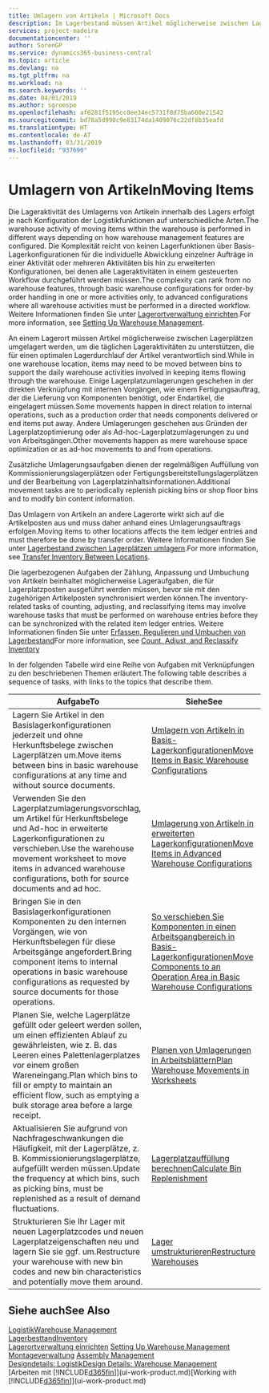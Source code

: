 ```yaml
---
title: Umlagern von Artikeln | Microsoft Docs
description: Im Lagerbestand müssen Artikel möglicherweise zwischen Lagerplätzen umgelagert werden, um die täglichen Lageraktivitäten zu unterstützen, die für einen optimalen Lagerdurchlauf der Artikel verantwortlich sind. Einige Lagerplatzumlagerungen geschehen in der direkten Verknüpfung mit internen Vorgängen, wie einem Fertigungsauftrag, der die Lieferung von Komponenten benötigt, oder Endartikel, die eingelagert müssen. Andere Umlagerungen geschehen aus Gründen der Lagerplatzoptimierung oder als Ad-hoc-Lagerplatzumlagerungen zu und von Arbeitsgängen.
services: project-madeira
documentationcenter: ''
author: SorenGP
ms.service: dynamics365-business-central
ms.topic: article
ms.devlang: na
ms.tgt_pltfrm: na
ms.workload: na
ms.search.keywords: ''
ms.date: 04/01/2019
ms.author: sgroespe
ms.openlocfilehash: af6281f5195cc8ee34ec5731f8d75ba660e21542
ms.sourcegitcommit: bd78a5d990c9e83174da1409076c22df8b35eafd
ms.translationtype: HT
ms.contentlocale: de-AT
ms.lasthandoff: 03/31/2019
ms.locfileid: "937690"
---
```

# <a name="moving-items"></a><span data-ttu-id="32211-105">Umlagern von Artikeln</span><span class="sxs-lookup"><span data-stu-id="32211-105">Moving Items</span></span>
<span data-ttu-id="32211-106">Die Lageraktivität des Umlagerns von Artikeln innerhalb des Lagers erfolgt je nach Konfiguration der Logistikfunktionen auf unterschiedliche Arten.</span><span class="sxs-lookup"><span data-stu-id="32211-106">The warehouse activity of moving items within the warehouse is performed in different ways depending on how warehouse management features are configured.</span></span> <span data-ttu-id="32211-107">Die Komplexität reicht von keinen Lagerfunktionen über Basis-Lagerkonfigurationen für die individuelle Abwicklung einzelner Aufträge in einer Aktivität oder mehreren Aktivitäten bis hin zu erweiterten Konfigurationen, bei denen alle Lageraktivitäten in einem gesteuerten Workflow durchgeführt werden müssen.</span><span class="sxs-lookup"><span data-stu-id="32211-107">The complexity can rank from no warehouse features, through basic warehouse configurations for order-by order handling in one or more activities only, to advanced configurations where all warehouse activities must be performed in a directed workflow.</span></span> <span data-ttu-id="32211-108">Weitere Informationen finden Sie unter [Lagerortverwaltung einrichten](warehouse-setup-warehouse.md).</span><span class="sxs-lookup"><span data-stu-id="32211-108">For more information, see [Setting Up Warehouse Management](warehouse-setup-warehouse.md).</span></span>

<span data-ttu-id="32211-109">An einem Lagerort müssen Artikel möglicherweise zwischen Lagerplätzen umgelagert werden, um die täglichen Lageraktivitäten zu unterstützen, die für einen optimalen Lagerdurchlauf der Artikel verantwortlich sind.</span><span class="sxs-lookup"><span data-stu-id="32211-109">While in one warehouse location, items may need to be moved between bins to support the daily warehouse activities involved in keeping items flowing through the warehouse.</span></span> <span data-ttu-id="32211-110">Einige Lagerplatzumlagerungen geschehen in der direkten Verknüpfung mit internen Vorgängen, wie einem Fertigungsauftrag, der die Lieferung von Komponenten benötigt, oder Endartikel, die eingelagert müssen.</span><span class="sxs-lookup"><span data-stu-id="32211-110">Some movements happen in direct relation to internal operations, such as a production order that needs components delivered or end items put away.</span></span> <span data-ttu-id="32211-111">Andere Umlagerungen geschehen aus Gründen der Lagerplatzoptimierung oder als Ad-hoc-Lagerplatzumlagerungen zu und von Arbeitsgängen.</span><span class="sxs-lookup"><span data-stu-id="32211-111">Other movements happen as mere warehouse space optimization or as ad-hoc movements to and from operations.</span></span>

<span data-ttu-id="32211-112">Zusätzliche Umlagerungsaufgaben dienen der regelmäßigen Auffüllung von Kommissionierungslagerplätzen oder Fertigungsbereitstellungslagerplätzen und der Bearbeitung von Lagerplatzinhaltsinformationen.</span><span class="sxs-lookup"><span data-stu-id="32211-112">Additional movement tasks are to periodically replenish picking bins or shop floor bins and to modify bin content information.</span></span>

<span data-ttu-id="32211-113">Das Umlagern von Artikeln an andere Lagerorte wirkt sich auf die Artikelposten aus und muss daher anhand eines Umlagerungsauftrags erfolgen.</span><span class="sxs-lookup"><span data-stu-id="32211-113">Moving items to other locations affects the item ledger entries and must therefore be done by transfer order.</span></span> <span data-ttu-id="32211-114">Weitere Informationen finden Sie unter [Lagerbestand zwischen Lagerplätzen umlagern](inventory-how-transfer-between-locations.md).</span><span class="sxs-lookup"><span data-stu-id="32211-114">For more information, see [Transfer Inventory Between Locations](inventory-how-transfer-between-locations.md).</span></span>  

<span data-ttu-id="32211-115">Die lagerbezogenen Aufgaben der Zählung, Anpassung und Umbuchung von Artikeln beinhaltet möglicherweise Lageraufgaben, die für Lagerplatzposten ausgeführt werden müssen, bevor sie mit den zugehörigen Artikelposten synchronisiert werden können.</span><span class="sxs-lookup"><span data-stu-id="32211-115">The inventory-related tasks of counting, adjusting, and reclassifying items may involve warehouse tasks that must be performed on warehouse entries before they can be synchronized with the related item ledger entries.</span></span> <span data-ttu-id="32211-116">Weitere Informationen finden Sie unter [Erfassen, Regulieren und Umbuchen von Lagerbestand](inventory-how-count-adjust-reclassify.md)</span><span class="sxs-lookup"><span data-stu-id="32211-116">For more information, see [Count, Adjust, and Reclassify Inventory](inventory-how-count-adjust-reclassify.md)</span></span>  

 <span data-ttu-id="32211-117">In der folgenden Tabelle wird eine Reihe von Aufgaben mit Verknüpfungen zu den beschriebenen Themen erläutert.</span><span class="sxs-lookup"><span data-stu-id="32211-117">The following table describes a sequence of tasks, with links to the topics that describe them.</span></span>   

|<span data-ttu-id="32211-118">**Aufgabe**</span><span class="sxs-lookup"><span data-stu-id="32211-118">**To**</span></span>|<span data-ttu-id="32211-119">**Siehe**</span><span class="sxs-lookup"><span data-stu-id="32211-119">**See**</span></span>|  
|------------|-------------|  
|<span data-ttu-id="32211-120">Lagern Sie Artikel in den Basislagerkonfigurationen jederzeit und ohne Herkunftsbelege zwischen Lagerplätzen um.</span><span class="sxs-lookup"><span data-stu-id="32211-120">Move items between bins in basic warehouse configurations at any time and without source documents.</span></span>|[<span data-ttu-id="32211-121">Umlagern von Artikeln in Basis-Lagerkonfigurationen</span><span class="sxs-lookup"><span data-stu-id="32211-121">Move Items in Basic Warehouse Configurations</span></span>](warehouse-how-to-move-items-ad-hoc-in-basic-warehousing.md)|
|<span data-ttu-id="32211-122">Verwenden Sie den Lagerplatzumlagerungsvorschlag, um Artikel für Herkunftsbelege und Ad-hoc in erweiterte Lagerkonfigurationen zu verschieben.</span><span class="sxs-lookup"><span data-stu-id="32211-122">Use the warehouse movement worksheet to move items in advanced warehouse configurations, both for source documents and ad hoc.</span></span>|[<span data-ttu-id="32211-123">Umlagerung von Artikeln in erweiterten Lagerkonfigurationen</span><span class="sxs-lookup"><span data-stu-id="32211-123">Move Items in Advanced Warehouse Configurations</span></span>](warehouse-how-to-move-items-in-advanced-warehousing.md)|  
|<span data-ttu-id="32211-124">Bringen Sie in den Basislagerkonfigurationen Komponenten zu den internen Vorgängen, wie von Herkunftsbelegen für diese Arbeitsgänge angefordert.</span><span class="sxs-lookup"><span data-stu-id="32211-124">Bring component items to internal operations in basic warehouse configurations as requested by source documents for those operations.</span></span>|[<span data-ttu-id="32211-125">So verschieben Sie Komponenten in einen Arbeitsgangbereich in Basis-Lagerkonfigurationen</span><span class="sxs-lookup"><span data-stu-id="32211-125">Move Components to an Operation Area in Basic Warehouse Configurations</span></span>](warehouse-how-to-move-components-to-an-operation-area-in-basic-warehousing.md)|
|<span data-ttu-id="32211-126">Planen Sie, welche Lagerplätze gefüllt oder geleert werden sollen, um einen effizienten Ablauf zu gewährleisten, wie z. B. das Leeren eines Palettenlagerplatzes vor einem großen Wareneingang.</span><span class="sxs-lookup"><span data-stu-id="32211-126">Plan which bins to fill or empty to maintain an efficient flow, such as emptying a bulk storage area before a large receipt.</span></span>|[<span data-ttu-id="32211-127">Planen von Umlagerungen in Arbeitsblättern</span><span class="sxs-lookup"><span data-stu-id="32211-127">Plan Warehouse Movements in Worksheets</span></span>](warehouse-how-to-plan-warehouse-movements-in-worksheets.md)|
|<span data-ttu-id="32211-128">Aktualisieren Sie aufgrund von Nachfrageschwankungen die Häufigkeit, mit der Lagerplätze, z. B. Kommissionierungslagerplätze, aufgefüllt werden müssen.</span><span class="sxs-lookup"><span data-stu-id="32211-128">Update the frequency at which bins, such as picking bins, must be replenished as a result of demand fluctuations.</span></span>|[<span data-ttu-id="32211-129">Lagerplatzauffüllung berechnen</span><span class="sxs-lookup"><span data-stu-id="32211-129">Calculate Bin Replenishment</span></span>](warehouse-how-to-calculate-bin-replenishment.md)|
|<span data-ttu-id="32211-130">Strukturieren Sie Ihr Lager mit neuen Lagerplatzcodes und neuen Lagerplatzeigenschaften neu und lagern Sie sie ggf. um.</span><span class="sxs-lookup"><span data-stu-id="32211-130">Restructure your warehouse with new bin codes and new bin characteristics and potentially move them around.</span></span>|[<span data-ttu-id="32211-131">Lager umstrukturieren</span><span class="sxs-lookup"><span data-stu-id="32211-131">Restructure Warehouses</span></span>](warehouse-how-to-restructure-warehouses.md)|  

## <a name="see-also"></a><span data-ttu-id="32211-132">Siehe auch</span><span class="sxs-lookup"><span data-stu-id="32211-132">See Also</span></span>  
[<span data-ttu-id="32211-133">Logistik</span><span class="sxs-lookup"><span data-stu-id="32211-133">Warehouse Management</span></span>](warehouse-manage-warehouse.md)  
[<span data-ttu-id="32211-134">Lagerbesttand</span><span class="sxs-lookup"><span data-stu-id="32211-134">Inventory</span></span>](inventory-manage-inventory.md)  
<span data-ttu-id="32211-135">[Lagerortverwaltung einrichten](warehouse-setup-warehouse.md)   </span><span class="sxs-lookup"><span data-stu-id="32211-135">[Setting Up Warehouse Management](warehouse-setup-warehouse.md)   </span></span>  
<span data-ttu-id="32211-136">[Montageverwaltung](assembly-assemble-items.md)  </span><span class="sxs-lookup"><span data-stu-id="32211-136">[Assembly Management](assembly-assemble-items.md)  </span></span>  
[<span data-ttu-id="32211-137">Designdetails: Logistik</span><span class="sxs-lookup"><span data-stu-id="32211-137">Design Details: Warehouse Management</span></span>](design-details-warehouse-management.md)  
<span data-ttu-id="32211-138">[Arbeiten mit [!INCLUDE[d365fin](includes/d365fin_md.md)]](ui-work-product.md)</span><span class="sxs-lookup"><span data-stu-id="32211-138">[Working with [!INCLUDE[d365fin](includes/d365fin_md.md)]](ui-work-product.md)</span></span>
